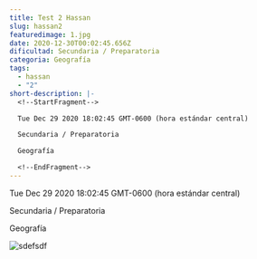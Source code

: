 ```yaml
---
title: Test 2 Hassan
slug: hassan2
featuredimage: 1.jpg
date: 2020-12-30T00:02:45.656Z
dificultad: Secundaria / Preparatoria
categoria: Geografía
tags:
  - hassan
  - "2"
short-description: |-
  <!--StartFragment-->

  Tue Dec 29 2020 18:02:45 GMT-0600 (hora estándar central)

  Secundaria / Preparatoria

  Geografía

  <!--EndFragment-->
---
```

<!--StartFragment-->

Tue Dec 29 2020 18:02:45 GMT-0600 (hora estándar central)

Secundaria / Preparatoria

Geografía

![sdefsdf](/assets/5.jpg "sdfsdf")

<!--EndFragment-->